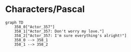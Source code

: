# Characters/Pascal


```mermaid
graph TD
    358_0["Actor_357"]
    358_1["Actor_357: Don't worry my love."]
    358_2["Actor_357: I'm sure everything's alright!"]
    358_0 --> 358_1
    358_1 --> 358_2
```